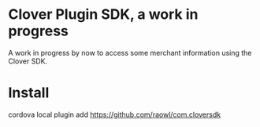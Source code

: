 Clover Plugin SDK, a work in progress
================================
A work in progress by now to access some merchant information using the Clover SDK.

Install
========

cordova local plugin add https://github.com/raowl/com.cloversdk
